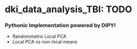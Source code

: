 # dki_data_analysis_TBI: TODO
### Pythonic Implementation powered by DIPY!

- Randommatrix Local PCA
- Local PCA vs non-local means
